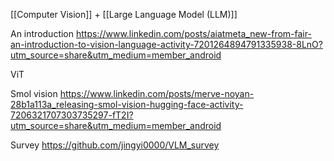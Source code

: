 [[Computer Vision]] + [[Large Language Model (LLM)]]

An introduction
https://www.linkedin.com/posts/aiatmeta_new-from-fair-an-introduction-to-vision-language-activity-7201264894791335938-8LnO?utm_source=share&utm_medium=member_android

ViT

Smol vision
https://www.linkedin.com/posts/merve-noyan-28b1a113a_releasing-smol-vision-hugging-face-activity-7206321707303735297-fT2I?utm_source=share&utm_medium=member_android

Survey
https://github.com/jingyi0000/VLM_survey


